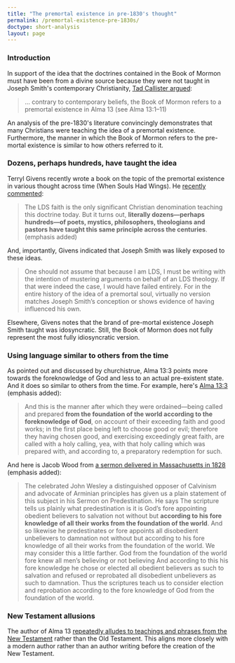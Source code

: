 ```yaml
---
title: "The premortal existence in pre-1830's thought"
permalink: /premortal-existence-pre-1830s/
doctype: short-analysis
layout: page
---
```


### Introduction

In support of the idea that the doctrines contained in the Book of Mormon must have been from a divine source because they were not taught in Joseph Smith's contemporary Christianity, [Tad Callister argued](https://speeches.byu.edu/talks/tad-r-callister_book-mormon-man-made-god-given/):

> ... contrary to contemporary beliefs, the Book of Mormon refers to a premortal existence in Alma 13 (see Alma 13:1–11)

An analysis of the pre-1830's literature convincingly demonstrates that many Christians were teaching the idea of a premortal existence.  Furthermore, the manner in which the Book of Mormon refers to the pre-mortal existence is similar to how others referred to it.

### Dozens, perhaps hundreds, have taught the idea

Terryl Givens recently wrote a book on the topic of the premortal existence in various thought across time (When Souls Had Wings).  He [recently commented](http://www.deseretnews.com/article/705380211/Terryl-Givens-Pre-mortal-existence-not-a-new-concept.html?pg=all):

> The LDS faith is the only significant Christian denomination teaching this doctrine today.  But it turns out, **literally dozens—perhaps hundreds—of poets, mystics, philosophers, theologians and pastors have taught this same principle across the centuries**. (emphasis added)

And, importantly, Givens indicated that Joseph Smith was likely exposed to these ideas.

> One should not assume that because I am LDS, I must be writing with the intention of mustering arguments on behalf of an LDS theology. If that were indeed the case, I would have failed entirely. For in the entire history of the idea of a premortal soul, virtually no version matches Joseph Smith’s conception or shows evidence of having influenced his own.

Elsewhere, Givens notes that the brand of pre-mortal existence Joseph Smith taught was idosyncratic.  Still, the Book of Mormon does not fully represent the most fully idiosyncratic version.

### Using language similar to others from the time

As pointed out and discussed by churchistrue, Alma 13:3 points more towards the foreknowledge of God and less to an actual pre-existent state.  And it does so similar to others from the time.  For example, here's [Alma 13:3](https://www.lds.org/scriptures/bofm/alma/13.3?lang=eng) (emphasis added):

> And this is the manner after which they were ordained—being called and prepared **from the foundation of the world according to the foreknowledge of God**, on account of their exceeding faith and good works; in the first place being left to choose good or evil; therefore they having chosen good, and exercising exceedingly great faith, are called with a holy calling, yea, with that holy calling which was prepared with, and according to, a preparatory redemption for such.

And here is Jacob Wood from [a sermon delivered in Massachusetts in 1828](https://books.google.com/books?id=sCZdAAAAcAAJ&lpg=PA7&ots=YcatSFpy3i&dq=%22The%20celebrated%20John%20Wesley%20a%20distinguished%22%20Jacob%20Wood&pg=PA7#v=onepage&q=%22from%20the%20foundation%20of%20the%20world%22&f=false) (emphasis added):

> The celebrated John Wesley a distinguished opposer of Calvinism and advocate of Arminian principles has given us a plain statement of this subject in his Sermon on Predestination.  He says The scripture tells us plainly what predestination is it is God’s fore appointing obedient believers to salvation not without but **according to his fore knowledge of all their works from the foundation of the world**. And so likewise he predestinates or fore appoints all disobedient unbelievers to damnation not without but according to his fore knowledge of all their works from the foundation of the world. We may consider this a little farther. God from the foundation of the world fore knew all men’s believing or not believing And according to this his fore knowledge he chose or elected all obedient believers as such to salvation and refused or reprobated all disobedient unbelievers as such to damnation. Thus the scriptures teach us to consider election and reprobation according to the fore knowledge of God from the foundation of the world.

### New Testament allusions

The author of Alma 13 [repeatedly alludes to teachings and phrases from the New Testament](https://www.bookofmormonorigins.com/content/alma/chapter_13.html) rather than the Old Testament.  This aligns more closely with a modern author rather than an author writing before the creation of the New Testament.
